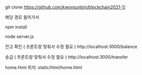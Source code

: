 git clone https://github.com/kwonsunbin/blockchain2021-1/

해당 경로 들어가서 

npm install 

node server.js

잔고 확인 ( 프론트랑 맞춰서 수정 필요 )
http://localhost:3000/balance 

송금 ( 프론트랑 맞춰서 수정 필요 )
http://localhost:3000/transfer 

home.html 위치: static/html/home.html
